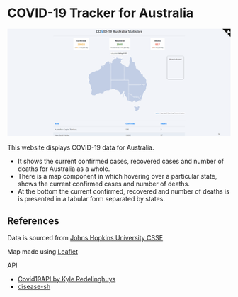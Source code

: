 # COVID-19 Tracker for Australia

![COVID-19 Tracker Demo](demo/demo.gif)

This website displays COVID-19 data for Australia. 
- It shows the current confirmed cases, recovered cases and number of deaths for Australia as a whole.
- There is a map component in which hovering over a particular state, shows the current confirmed cases and number of deaths.
- At the bottom the current confirmed, recovered and number of deaths is is presented in a tabular form separated by states. 

## References

Data is sourced from [Johns Hopkins University CSSE](https://www.arcgis.com/apps/opsdashboard/index.html#/bda7594740fd40299423467b48e9ecf6)

Map made using [Leaflet](https://leafletjs.com/)

API
- [Covid19API by Kyle Redelinghuys](https://covid19api.com/)
- [disease-sh](https://github.com/disease-sh/api)